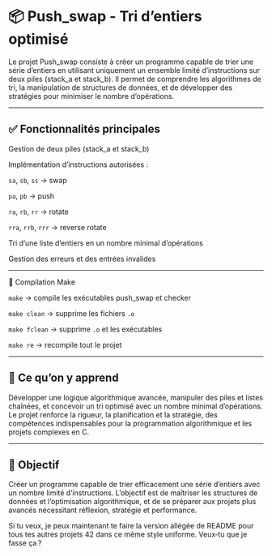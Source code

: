 # 📦 Push_swap - Tri d’entiers optimisé

Le projet Push_swap consiste à créer un programme capable de trier une série d’entiers en utilisant uniquement un ensemble limité d’instructions sur deux piles (stack_a et stack_b).
Il permet de comprendre les algorithmes de tri, la manipulation de structures de données, et de développer des stratégies pour minimiser le nombre d’opérations.

---

## ✅ Fonctionnalités principales

Gestion de deux piles (stack_a et stack_b)

Implémentation d’instructions autorisées :

`sa`, `sb`, `ss` → swap

`pa`, `pb` → push

`ra`, `rb`, `rr` → rotate

`rra`, `rrb`, `rrr` → reverse rotate

Tri d’une liste d’entiers en un nombre minimal d’opérations

Gestion des erreurs et des entrées invalides

---

🔧 Compilation Make

`make` → compile les exécutables push_swap et checker

`make clean` → supprime les fichiers `.o`

`make fclean` → supprime `.o` et les exécutables

`make re` → recompile tout le projet

---

## 🧠 Ce qu’on y apprend

Développer une logique algorithmique avancée, manipuler des piles et listes chaînées, et concevoir un tri optimisé avec un nombre minimal d’opérations.
Le projet renforce la rigueur, la planification et la stratégie, des compétences indispensables pour la programmation algorithmique et les projets complexes en C.

---

## 🏁 Objectif

Créer un programme capable de trier efficacement une série d’entiers avec un nombre limité d’instructions.
L’objectif est de maîtriser les structures de données et l’optimisation algorithmique, et de se préparer aux projets plus avancés nécessitant réflexion, stratégie et performance.

Si tu veux, je peux maintenant te faire la version allégée de README pour tous tes autres projets 42 dans ce même style uniforme. Veux‑tu que je fasse ça ?
